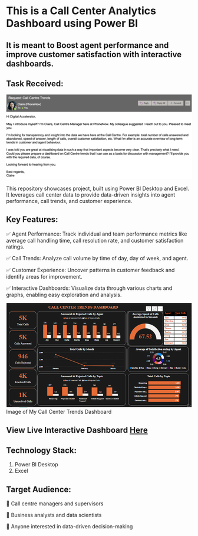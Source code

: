 # **This is a Call Center Analytics Dashboard using Power BI**
## **It is meant to Boost agent performance and improve customer satisfaction with interactive dashboards.**

## **Task Received:**
![Image of Task recieved via Email](https://github.com/Talk2David1/Call_Center_Data_Analysis/blob/main/Tasks%20Email.png)

This repository showcases project, built using Power BI Desktop and Excel. It leverages call center data to provide data-driven insights into agent performance, call trends, and customer experience.

## **Key Features:**
✅ Agent Performance: Track individual and team performance metrics like average call handling time, call resolution rate, and customer satisfaction ratings.

✅ Call Trends: Analyze call volume by time of day, day of week, and agent.

✅ Customer Experience: Uncover patterns in customer feedback and identify areas for improvement.

✅ Interactive Dashboards: Visualize data through various charts and graphs, enabling easy exploration and analysis.

![Call center trends manager](https://github.com/Talk2David1/Call_Center_Data_Analysis/blob/main/Call-center-Dashboard.png)
Image of My Call Center Trends Dashboard

## **View Live Interactive Dashboard [Here](https://app.powerbi.com/groups/me/reports/784c3137-6ba3-4e88-9384-688146131f60/eb6f052cf20f5b8c8aa2?experience=power-bi{:target="_blank"})**

## **Technology Stack:**
1. Power BI Desktop
2. Excel

## **Target Audience:**
🔶 Call centre managers and supervisors

🔶 Business analysts and data scientists

🔶 Anyone interested in data-driven decision-making


